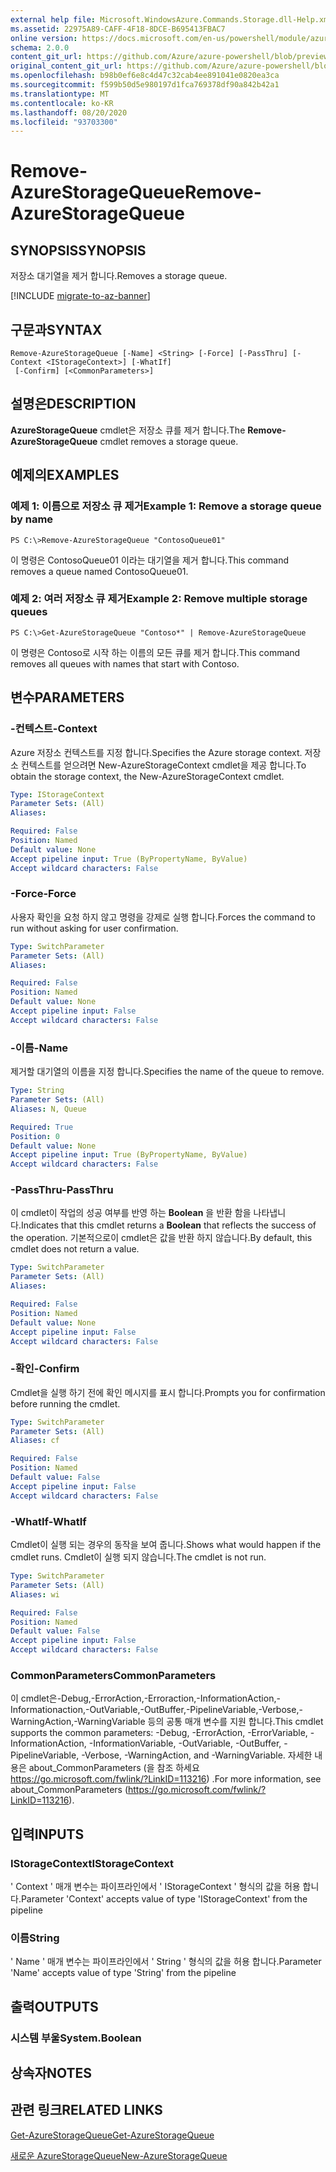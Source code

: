 ```yaml
---
external help file: Microsoft.WindowsAzure.Commands.Storage.dll-Help.xml
ms.assetid: 22975A89-CAFF-4F18-8DCE-B695413FBAC7
online version: https://docs.microsoft.com/en-us/powershell/module/azure.storage/remove-azurestoragequeue
schema: 2.0.0
content_git_url: https://github.com/Azure/azure-powershell/blob/preview/src/Storage/Commands.Storage/help/Remove-AzureStorageQueue.md
original_content_git_url: https://github.com/Azure/azure-powershell/blob/preview/src/Storage/Commands.Storage/help/Remove-AzureStorageQueue.md
ms.openlocfilehash: b98b0ef6e8c4d47c32cab4ee891041e0820ea3ca
ms.sourcegitcommit: f599b50d5e980197d1fca769378df90a842b42a1
ms.translationtype: MT
ms.contentlocale: ko-KR
ms.lasthandoff: 08/20/2020
ms.locfileid: "93703300"
---
```

# <span data-ttu-id="f1302-101">Remove-AzureStorageQueue</span><span class="sxs-lookup"><span data-stu-id="f1302-101">Remove-AzureStorageQueue</span></span>

## <span data-ttu-id="f1302-102">SYNOPSIS</span><span class="sxs-lookup"><span data-stu-id="f1302-102">SYNOPSIS</span></span>
<span data-ttu-id="f1302-103">저장소 대기열을 제거 합니다.</span><span class="sxs-lookup"><span data-stu-id="f1302-103">Removes a storage queue.</span></span>

[!INCLUDE [migrate-to-az-banner](../../includes/migrate-to-az-banner.md)]

## <span data-ttu-id="f1302-104">구문과</span><span class="sxs-lookup"><span data-stu-id="f1302-104">SYNTAX</span></span>

```
Remove-AzureStorageQueue [-Name] <String> [-Force] [-PassThru] [-Context <IStorageContext>] [-WhatIf]
 [-Confirm] [<CommonParameters>]
```

## <span data-ttu-id="f1302-105">설명은</span><span class="sxs-lookup"><span data-stu-id="f1302-105">DESCRIPTION</span></span>
<span data-ttu-id="f1302-106">**AzureStorageQueue** cmdlet은 저장소 큐를 제거 합니다.</span><span class="sxs-lookup"><span data-stu-id="f1302-106">The **Remove-AzureStorageQueue** cmdlet removes a storage queue.</span></span>

## <span data-ttu-id="f1302-107">예제의</span><span class="sxs-lookup"><span data-stu-id="f1302-107">EXAMPLES</span></span>

### <span data-ttu-id="f1302-108">예제 1: 이름으로 저장소 큐 제거</span><span class="sxs-lookup"><span data-stu-id="f1302-108">Example 1: Remove a storage queue by name</span></span>
```
PS C:\>Remove-AzureStorageQueue "ContosoQueue01"
```

<span data-ttu-id="f1302-109">이 명령은 ContosoQueue01 이라는 대기열을 제거 합니다.</span><span class="sxs-lookup"><span data-stu-id="f1302-109">This command removes a queue named ContosoQueue01.</span></span>

### <span data-ttu-id="f1302-110">예제 2: 여러 저장소 큐 제거</span><span class="sxs-lookup"><span data-stu-id="f1302-110">Example 2: Remove multiple storage queues</span></span>
```
PS C:\>Get-AzureStorageQueue "Contoso*" | Remove-AzureStorageQueue
```

<span data-ttu-id="f1302-111">이 명령은 Contoso로 시작 하는 이름의 모든 큐를 제거 합니다.</span><span class="sxs-lookup"><span data-stu-id="f1302-111">This command removes all queues with names that start with Contoso.</span></span>

## <span data-ttu-id="f1302-112">변수</span><span class="sxs-lookup"><span data-stu-id="f1302-112">PARAMETERS</span></span>

### <span data-ttu-id="f1302-113">-컨텍스트</span><span class="sxs-lookup"><span data-stu-id="f1302-113">-Context</span></span>
<span data-ttu-id="f1302-114">Azure 저장소 컨텍스트를 지정 합니다.</span><span class="sxs-lookup"><span data-stu-id="f1302-114">Specifies the Azure storage context.</span></span>
<span data-ttu-id="f1302-115">저장소 컨텍스트를 얻으려면 New-AzureStorageContext cmdlet을 제공 합니다.</span><span class="sxs-lookup"><span data-stu-id="f1302-115">To obtain the storage context, the New-AzureStorageContext cmdlet.</span></span>

```yaml
Type: IStorageContext
Parameter Sets: (All)
Aliases: 

Required: False
Position: Named
Default value: None
Accept pipeline input: True (ByPropertyName, ByValue)
Accept wildcard characters: False
```

### <span data-ttu-id="f1302-116">-Force</span><span class="sxs-lookup"><span data-stu-id="f1302-116">-Force</span></span>
<span data-ttu-id="f1302-117">사용자 확인을 요청 하지 않고 명령을 강제로 실행 합니다.</span><span class="sxs-lookup"><span data-stu-id="f1302-117">Forces the command to run without asking for user confirmation.</span></span>

```yaml
Type: SwitchParameter
Parameter Sets: (All)
Aliases: 

Required: False
Position: Named
Default value: None
Accept pipeline input: False
Accept wildcard characters: False
```

### <span data-ttu-id="f1302-118">-이름</span><span class="sxs-lookup"><span data-stu-id="f1302-118">-Name</span></span>
<span data-ttu-id="f1302-119">제거할 대기열의 이름을 지정 합니다.</span><span class="sxs-lookup"><span data-stu-id="f1302-119">Specifies the name of the queue to remove.</span></span>

```yaml
Type: String
Parameter Sets: (All)
Aliases: N, Queue

Required: True
Position: 0
Default value: None
Accept pipeline input: True (ByPropertyName, ByValue)
Accept wildcard characters: False
```

### <span data-ttu-id="f1302-120">-PassThru</span><span class="sxs-lookup"><span data-stu-id="f1302-120">-PassThru</span></span>
<span data-ttu-id="f1302-121">이 cmdlet이 작업의 성공 여부를 반영 하는 **Boolean** 을 반환 함을 나타냅니다.</span><span class="sxs-lookup"><span data-stu-id="f1302-121">Indicates that this cmdlet returns a **Boolean** that reflects the success of the operation.</span></span>
<span data-ttu-id="f1302-122">기본적으로이 cmdlet은 값을 반환 하지 않습니다.</span><span class="sxs-lookup"><span data-stu-id="f1302-122">By default, this cmdlet does not return a value.</span></span>

```yaml
Type: SwitchParameter
Parameter Sets: (All)
Aliases: 

Required: False
Position: Named
Default value: None
Accept pipeline input: False
Accept wildcard characters: False
```

### <span data-ttu-id="f1302-123">-확인</span><span class="sxs-lookup"><span data-stu-id="f1302-123">-Confirm</span></span>
<span data-ttu-id="f1302-124">Cmdlet을 실행 하기 전에 확인 메시지를 표시 합니다.</span><span class="sxs-lookup"><span data-stu-id="f1302-124">Prompts you for confirmation before running the cmdlet.</span></span>

```yaml
Type: SwitchParameter
Parameter Sets: (All)
Aliases: cf

Required: False
Position: Named
Default value: False
Accept pipeline input: False
Accept wildcard characters: False
```

### <span data-ttu-id="f1302-125">-WhatIf</span><span class="sxs-lookup"><span data-stu-id="f1302-125">-WhatIf</span></span>
<span data-ttu-id="f1302-126">Cmdlet이 실행 되는 경우의 동작을 보여 줍니다.</span><span class="sxs-lookup"><span data-stu-id="f1302-126">Shows what would happen if the cmdlet runs.</span></span>
<span data-ttu-id="f1302-127">Cmdlet이 실행 되지 않습니다.</span><span class="sxs-lookup"><span data-stu-id="f1302-127">The cmdlet is not run.</span></span>

```yaml
Type: SwitchParameter
Parameter Sets: (All)
Aliases: wi

Required: False
Position: Named
Default value: False
Accept pipeline input: False
Accept wildcard characters: False
```

### <span data-ttu-id="f1302-128">CommonParameters</span><span class="sxs-lookup"><span data-stu-id="f1302-128">CommonParameters</span></span>
<span data-ttu-id="f1302-129">이 cmdlet은-Debug,-ErrorAction,-Erroraction,-InformationAction,-Informationaction,-OutVariable,-OutBuffer,-PipelineVariable,-Verbose,-WarningAction,-WarningVariable 등의 공통 매개 변수를 지원 합니다.</span><span class="sxs-lookup"><span data-stu-id="f1302-129">This cmdlet supports the common parameters: -Debug, -ErrorAction, -ErrorVariable, -InformationAction, -InformationVariable, -OutVariable, -OutBuffer, -PipelineVariable, -Verbose, -WarningAction, and -WarningVariable.</span></span> <span data-ttu-id="f1302-130">자세한 내용은 about_CommonParameters (을 참조 하세요 https://go.microsoft.com/fwlink/?LinkID=113216) .</span><span class="sxs-lookup"><span data-stu-id="f1302-130">For more information, see about_CommonParameters (https://go.microsoft.com/fwlink/?LinkID=113216).</span></span>

## <span data-ttu-id="f1302-131">입력</span><span class="sxs-lookup"><span data-stu-id="f1302-131">INPUTS</span></span>

### <span data-ttu-id="f1302-132">IStorageContext</span><span class="sxs-lookup"><span data-stu-id="f1302-132">IStorageContext</span></span>

<span data-ttu-id="f1302-133">' Context ' 매개 변수는 파이프라인에서 ' IStorageContext ' 형식의 값을 허용 합니다.</span><span class="sxs-lookup"><span data-stu-id="f1302-133">Parameter 'Context' accepts value of type 'IStorageContext' from the pipeline</span></span>

### <span data-ttu-id="f1302-134">이름</span><span class="sxs-lookup"><span data-stu-id="f1302-134">String</span></span>

<span data-ttu-id="f1302-135">' Name ' 매개 변수는 파이프라인에서 ' String ' 형식의 값을 허용 합니다.</span><span class="sxs-lookup"><span data-stu-id="f1302-135">Parameter 'Name' accepts value of type 'String' from the pipeline</span></span>

## <span data-ttu-id="f1302-136">출력</span><span class="sxs-lookup"><span data-stu-id="f1302-136">OUTPUTS</span></span>

### <span data-ttu-id="f1302-137">시스템 부울</span><span class="sxs-lookup"><span data-stu-id="f1302-137">System.Boolean</span></span>

## <span data-ttu-id="f1302-138">상속자</span><span class="sxs-lookup"><span data-stu-id="f1302-138">NOTES</span></span>

## <span data-ttu-id="f1302-139">관련 링크</span><span class="sxs-lookup"><span data-stu-id="f1302-139">RELATED LINKS</span></span>

[<span data-ttu-id="f1302-140">Get-AzureStorageQueue</span><span class="sxs-lookup"><span data-stu-id="f1302-140">Get-AzureStorageQueue</span></span>](./Get-AzureStorageQueue.md)

[<span data-ttu-id="f1302-141">새로운 AzureStorageQueue</span><span class="sxs-lookup"><span data-stu-id="f1302-141">New-AzureStorageQueue</span></span>](./New-AzureStorageQueue.md)
